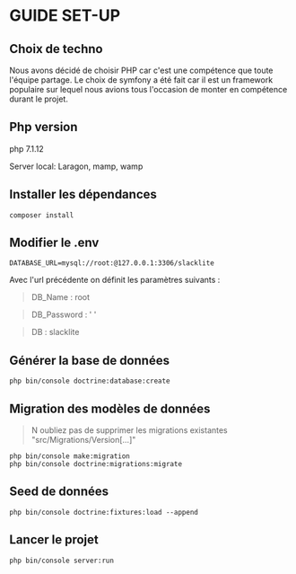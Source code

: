 # GUIDE SET-UP

## Choix de techno
Nous avons décidé de choisir PHP car c'est une compétence que toute l'équipe partage. Le choix de symfony a été fait car il est un framework populaire sur lequel 
nous avions tous l'occasion de monter en compétence durant le projet.

## Php version
php 7.1.12

Server local: Laragon, mamp, wamp

## Installer les dépendances

    composer install
    
## Modifier le .env

    DATABASE_URL=mysql://root:@127.0.0.1:3306/slacklite
    
Avec l'url précédente on définit les paramètres suivants :    
    
>   DB_Name : root

>   DB_Password : ' '

>   DB : slacklite

## Générer la base de données

    php bin/console doctrine:database:create
 
## Migration des modèles de données

>   N oubliez pas de supprimer les migrations existantes "src/Migrations/Version[...]"
    
    php bin/console make:migration
    php bin/console doctrine:migrations:migrate

## Seed de données

    php bin/console doctrine:fixtures:load --append


## Lancer le projet

	php bin/console server:run
